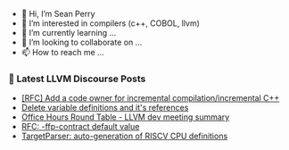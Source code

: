 - 👋 Hi, I’m Sean Perry
- 👀 I’m interested in compilers (c++, COBOL, llvm)
- 🌱 I’m currently learning ...
- 💞️ I’m looking to collaborate on ...
- 📫 How to reach me ...

<!---
s66perry/s66perry is a ✨ special ✨ repository because its `README.md` (this file) appears on your GitHub profile.
You can click the Preview link to take a look at your changes.
--->
### 📕 Latest LLVM Discourse Posts

<!-- DISCOURSE-LLVM:START -->
- [[RFC] Add a code owner for incremental compilation/incremental C++](https://discourse.llvm.org/t/rfc-add-a-code-owner-for-incremental-compilation-incremental-c/66345#post_5)
- [Delete variable definitions and it&#39;s references](https://discourse.llvm.org/t/delete-variable-definitions-and-its-references/66599#post_1)
- [Office Hours Round Table - LLVM dev meeting summary](https://discourse.llvm.org/t/office-hours-round-table-llvm-dev-meeting-summary/66544#post_3)
- [RFC: -ffp-contract default value](https://discourse.llvm.org/t/rfc-ffp-contract-default-value/66301#post_3)
- [TargetParser: auto-generation of RISCV CPU definitions](https://discourse.llvm.org/t/targetparser-auto-generation-of-riscv-cpu-definitions/66419#post_8)
<!-- DISCOURSE-LLVM:END -->

